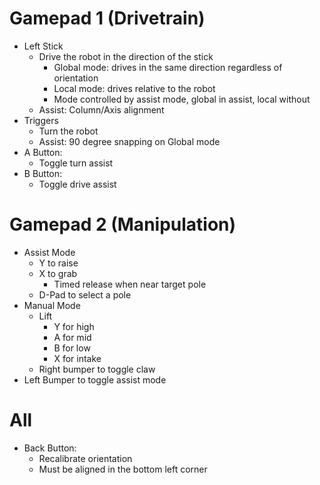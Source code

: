 # Gamepad 1 (Drivetrain)
- Left Stick
  - Drive the robot in the direction of the stick
    - Global mode: drives in the same direction regardless of orientation
    - Local mode: drives relative to the robot
    - Mode controlled by assist mode, global in assist, local without
  - Assist: Column/Axis alignment
- Triggers
  - Turn the robot
  - Assist: 90 degree snapping on Global mode
- A Button:
  - Toggle turn assist
- B Button:
  - Toggle drive assist

# Gamepad 2 (Manipulation)
- Assist Mode
  - Y to raise
  - X to grab
    - Timed release when near target pole
  - D-Pad to select a pole
- Manual Mode
  - Lift
    - Y for high
    - A for mid
    - B for low
    - X for intake
  - Right bumper to toggle claw
- Left Bumper to toggle assist mode

# All
- Back Button:
  - Recalibrate orientation
  - Must be aligned in the bottom left corner
